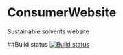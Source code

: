 # ConsumerWebsite
Sustainable solvents website


##Build status
[![Build status](https://ci.appveyor.com/api/projects/status/4hmds03t6siyeo5s?svg=true)](https://ci.appveyor.com/project/jonahjordan1992/consumerwebsite/branch/master)

